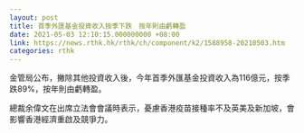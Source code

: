 ```yaml
---
layout: post
title: 首季外匯基金投資收入按季下跌　按年則由虧轉盈
date: 2021-05-03 12:10:15.000000000 +08:00
link: https://news.rthk.hk/rthk/ch/component/k2/1588958-20210503.htm
categories: rthk
---
```


金管局公布，撇除其他投資收入後，今年首季外匯基金投資收入為116億元，按季跌89%，按年則由虧轉盈。

總裁余偉文在出席立法會會議時表示，憂慮香港疫苗接種率不及英美及新加坡，會影響香港經濟重啟及競爭力。
